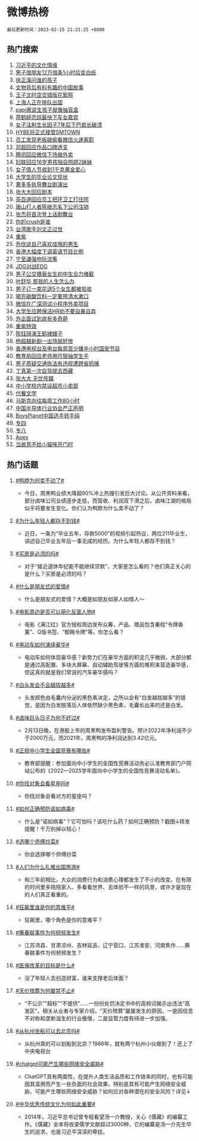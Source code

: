 # 微博热榜

`最后更新时间：2023-02-15 21:21:25 +0800`

## 热门搜索

1. [习近平的文化情缘](https://m.weibo.cn/search?containerid=100103type%3D1%26t%3D10%26q%3D%23%E4%B9%A0%E8%BF%91%E5%B9%B3%E7%9A%84%E6%96%87%E5%8C%96%E6%83%85%E7%BC%98%23&stream_entry_id=51&isnewpage=1&extparam=seat%3D1%26filter_type%3Drealtimehot%26pos%3D0%26cate%3D10103%26stream_entry_id%3D51%26c_type%3D51%26dgr%3D0%26display_time%3D1676467284%26pre_seqid%3D16764672842119256529287&luicode=10000011&lfid=106003type%253D25%2526t%253D3%2526disable_hot%253D1%2526filter_type%253Drealtimehot)
1. [男子借朋友12万借条1小时后变白纸](https://m.weibo.cn/search?containerid=100103type%3D1%26t%3D10%26q%3D%23%E7%94%B7%E5%AD%90%E5%80%9F%E6%9C%8B%E5%8F%8B12%E4%B8%87%E5%80%9F%E6%9D%A11%E5%B0%8F%E6%97%B6%E5%90%8E%E5%8F%98%E7%99%BD%E7%BA%B8%23&stream_entry_id=31&isnewpage=1&extparam=seat%3D1%26realpos%3D1%26cate%3D5001%26flag%3D1%26pos%3D0%26lcate%3D5001%26filter_type%3Drealtimehot%26band_rank%3D1%26stream_entry_id%3D31%26q%3D%2523%25E7%2594%25B7%25E5%25AD%2590%25E5%2580%259F%25E6%259C%258B%25E5%258F%258B12%25E4%25B8%2587%25E5%2580%259F%25E6%259D%25A11%25E5%25B0%258F%25E6%2597%25B6%25E5%2590%258E%25E5%258F%2598%25E7%2599%25BD%25E7%25BA%25B8%2523%26c_type%3D31%26dgr%3D0%26display_time%3D1676467284%26pre_seqid%3D16764672842119256529287&luicode=10000011&lfid=106003type%253D25%2526t%253D3%2526disable_hot%253D1%2526filter_type%253Drealtimehot)
1. [徐正溪问谁的孩子](https://m.weibo.cn/search?containerid=100103type%3D1%26t%3D10%26q%3D%23%E5%BE%90%E6%AD%A3%E6%BA%AA%E9%97%AE%E8%B0%81%E7%9A%84%E5%AD%A9%E5%AD%90%23&stream_entry_id=31&isnewpage=1&extparam=seat%3D1%26realpos%3D2%26cate%3D5001%26flag%3D1%26pos%3D1%26lcate%3D5001%26filter_type%3Drealtimehot%26band_rank%3D2%26stream_entry_id%3D31%26q%3D%2523%25E5%25BE%2590%25E6%25AD%25A3%25E6%25BA%25AA%25E9%2597%25AE%25E8%25B0%2581%25E7%259A%2584%25E5%25AD%25A9%25E5%25AD%2590%2523%26c_type%3D31%26dgr%3D0%26display_time%3D1676467284%26pre_seqid%3D16764672842119256529287&luicode=10000011&lfid=106003type%253D25%2526t%253D3%2526disable_hot%253D1%2526filter_type%253Drealtimehot)
1. [文物背后有料有趣的中国故事](https://m.weibo.cn/search?containerid=100103type%3D1%26t%3D10%26q%3D%23%E6%96%87%E7%89%A9%E8%83%8C%E5%90%8E%E6%9C%89%E6%96%99%E6%9C%89%E8%B6%A3%E7%9A%84%E4%B8%AD%E5%9B%BD%E6%95%85%E4%BA%8B%23&stream_entry_id=31&isnewpage=1&extparam=seat%3D1%26realpos%3D3%26cate%3D5001%26flag%3D1%26pos%3D2%26lcate%3D5001%26filter_type%3Drealtimehot%26band_rank%3D3%26stream_entry_id%3D31%26q%3D%2523%25E6%2596%2587%25E7%2589%25A9%25E8%2583%258C%25E5%2590%258E%25E6%259C%2589%25E6%2596%2599%25E6%259C%2589%25E8%25B6%25A3%25E7%259A%2584%25E4%25B8%25AD%25E5%259B%25BD%25E6%2595%2585%25E4%25BA%258B%2523%26c_type%3D31%26dgr%3D0%26display_time%3D1676467284%26pre_seqid%3D16764672842119256529287&luicode=10000011&lfid=106003type%253D25%2526t%253D3%2526disable_hot%253D1%2526filter_type%253Drealtimehot)
1. [王子文时空交错版花絮照](https://m.weibo.cn/search?containerid=100103type%3D1%26t%3D10%26q%3D%23%E7%8E%8B%E5%AD%90%E6%96%87%E6%97%B6%E7%A9%BA%E4%BA%A4%E9%94%99%E7%89%88%E8%8A%B1%E7%B5%AE%E7%85%A7%23&stream_entry_id=31&isnewpage=1&extparam=seat%3D1%26cate%3D5001%26pos%3D3%26lcate%3D5001%26filter_type%3Drealtimehot%26band_rank%3D4%26stream_entry_id%3D31%26adid%3D180229%26q%3D%2523%25E7%258E%258B%25E5%25AD%2590%25E6%2596%2587%25E6%2597%25B6%25E7%25A9%25BA%25E4%25BA%25A4%25E9%2594%2599%25E7%2589%2588%25E8%258A%25B1%25E7%25B5%25AE%25E7%2585%25A7%2523%26c_type%3D31%26dgr%3D0%26display_time%3D1676467284%26pre_seqid%3D16764672842119256529287&luicode=10000011&lfid=106003type%253D25%2526t%253D3%2526disable_hot%253D1%2526filter_type%253Drealtimehot)
1. [上海人正在排队出国](https://m.weibo.cn/search?containerid=100103type%3D1%26t%3D10%26q%3D%23%E4%B8%8A%E6%B5%B7%E4%BA%BA%E6%AD%A3%E5%9C%A8%E6%8E%92%E9%98%9F%E5%87%BA%E5%9B%BD%23&stream_entry_id=31&isnewpage=1&extparam=seat%3D1%26realpos%3D4%26cate%3D5001%26flag%3D2%26pos%3D4%26lcate%3D5001%26filter_type%3Drealtimehot%26band_rank%3D4%26stream_entry_id%3D31%26q%3D%2523%25E4%25B8%258A%25E6%25B5%25B7%25E4%25BA%25BA%25E6%25AD%25A3%25E5%259C%25A8%25E6%258E%2592%25E9%2598%259F%25E5%2587%25BA%25E5%259B%25BD%2523%26c_type%3D31%26dgr%3D0%26display_time%3D1676467284%26pre_seqid%3D16764672842119256529287&luicode=10000011&lfid=106003type%253D25%2526t%253D3%2526disable_hot%253D1%2526filter_type%253Drealtimehot)
1. [papi酱说生孩子就像抽盲盒](https://m.weibo.cn/search?containerid=100103type%3D1%26t%3D10%26q%3D%23papi%E9%85%B1%E8%AF%B4%E7%94%9F%E5%AD%A9%E5%AD%90%E5%B0%B1%E5%83%8F%E6%8A%BD%E7%9B%B2%E7%9B%92%23&stream_entry_id=31&isnewpage=1&extparam=seat%3D1%26realpos%3D5%26cate%3D5001%26flag%3D2%26pos%3D5%26lcate%3D5001%26filter_type%3Drealtimehot%26band_rank%3D5%26stream_entry_id%3D31%26q%3D%2523papi%25E9%2585%25B1%25E8%25AF%25B4%25E7%2594%259F%25E5%25AD%25A9%25E5%25AD%2590%25E5%25B0%25B1%25E5%2583%258F%25E6%258A%25BD%25E7%259B%25B2%25E7%259B%2592%2523%26c_type%3D31%26dgr%3D0%26display_time%3D1676467284%26pre_seqid%3D16764672842119256529287&luicode=10000011&lfid=106003type%253D25%2526t%253D3%2526disable_hot%253D1%2526filter_type%253Drealtimehot)
1. [蒋鹤婷恋综最快下车女嘉宾](https://m.weibo.cn/search?containerid=100103type%3D1%26t%3D10%26q%3D%23%E8%92%8B%E9%B9%A4%E5%A9%B7%E6%81%8B%E7%BB%BC%E6%9C%80%E5%BF%AB%E4%B8%8B%E8%BD%A6%E5%A5%B3%E5%98%89%E5%AE%BE%23&stream_entry_id=31&isnewpage=1&extparam=seat%3D1%26realpos%3D6%26cate%3D5001%26flag%3D1%26pos%3D6%26lcate%3D5001%26filter_type%3Drealtimehot%26band_rank%3D6%26stream_entry_id%3D31%26q%3D%2523%25E8%2592%258B%25E9%25B9%25A4%25E5%25A9%25B7%25E6%2581%258B%25E7%25BB%25BC%25E6%259C%2580%25E5%25BF%25AB%25E4%25B8%258B%25E8%25BD%25A6%25E5%25A5%25B3%25E5%2598%2589%25E5%25AE%25BE%2523%26c_type%3D31%26dgr%3D0%26display_time%3D1676467284%26pre_seqid%3D16764672842119256529287&luicode=10000011&lfid=106003type%253D25%2526t%253D3%2526disable_hot%253D1%2526filter_type%253Drealtimehot)
1. [女子注射生长因子7年后下巴疯长破溃](https://m.weibo.cn/search?containerid=100103type%3D1%26t%3D10%26q%3D%23%E5%A5%B3%E5%AD%90%E6%B3%A8%E5%B0%84%E7%94%9F%E9%95%BF%E5%9B%A0%E5%AD%907%E5%B9%B4%E5%90%8E%E4%B8%8B%E5%B7%B4%E7%96%AF%E9%95%BF%E7%A0%B4%E6%BA%83%23&stream_entry_id=31&isnewpage=1&extparam=seat%3D1%26realpos%3D7%26cate%3D5001%26flag%3D1%26pos%3D7%26lcate%3D5001%26filter_type%3Drealtimehot%26band_rank%3D7%26stream_entry_id%3D31%26q%3D%2523%25E5%25A5%25B3%25E5%25AD%2590%25E6%25B3%25A8%25E5%25B0%2584%25E7%2594%259F%25E9%2595%25BF%25E5%259B%25A0%25E5%25AD%25907%25E5%25B9%25B4%25E5%2590%258E%25E4%25B8%258B%25E5%25B7%25B4%25E7%2596%25AF%25E9%2595%25BF%25E7%25A0%25B4%25E6%25BA%2583%2523%26c_type%3D31%26dgr%3D0%26display_time%3D1676467284%26pre_seqid%3D16764672842119256529287&luicode=10000011&lfid=106003type%253D25%2526t%253D3%2526disable_hot%253D1%2526filter_type%253Drealtimehot)
1. [HYBE将正式接管SMTOWN](https://m.weibo.cn/search?containerid=100103type%3D1%26t%3D10%26q%3D%23HYBE%E5%B0%86%E6%AD%A3%E5%BC%8F%E6%8E%A5%E7%AE%A1SMTOWN%23&stream_entry_id=31&isnewpage=1&extparam=seat%3D1%26realpos%3D8%26cate%3D5001%26flag%3D1%26pos%3D8%26lcate%3D5001%26filter_type%3Drealtimehot%26band_rank%3D8%26stream_entry_id%3D31%26q%3D%2523HYBE%25E5%25B0%2586%25E6%25AD%25A3%25E5%25BC%258F%25E6%258E%25A5%25E7%25AE%25A1SMTOWN%2523%26c_type%3D31%26dgr%3D0%26display_time%3D1676467284%26pre_seqid%3D16764672842119256529287&luicode=10000011&lfid=106003type%253D25%2526t%253D3%2526disable_hot%253D1%2526filter_type%253Drealtimehot)
1. [员工发现老板娘偷看微信火速离职](https://m.weibo.cn/search?containerid=100103type%3D1%26t%3D10%26q%3D%23%E5%91%98%E5%B7%A5%E5%8F%91%E7%8E%B0%E8%80%81%E6%9D%BF%E5%A8%98%E5%81%B7%E7%9C%8B%E5%BE%AE%E4%BF%A1%E7%81%AB%E9%80%9F%E7%A6%BB%E8%81%8C%23&stream_entry_id=31&isnewpage=1&extparam=seat%3D1%26realpos%3D9%26cate%3D5001%26flag%3D2%26pos%3D9%26lcate%3D5001%26filter_type%3Drealtimehot%26band_rank%3D9%26stream_entry_id%3D31%26q%3D%2523%25E5%2591%2598%25E5%25B7%25A5%25E5%258F%2591%25E7%258E%25B0%25E8%2580%2581%25E6%259D%25BF%25E5%25A8%2598%25E5%2581%25B7%25E7%259C%258B%25E5%25BE%25AE%25E4%25BF%25A1%25E7%2581%25AB%25E9%2580%259F%25E7%25A6%25BB%25E8%2581%258C%2523%26c_type%3D31%26dgr%3D0%26display_time%3D1676467284%26pre_seqid%3D16764672842119256529287&luicode=10000011&lfid=106003type%253D25%2526t%253D3%2526disable_hot%253D1%2526filter_type%253Drealtimehot)
1. [邓超回应作品口碑透支](https://m.weibo.cn/search?containerid=100103type%3D1%26t%3D10%26q%3D%23%E9%82%93%E8%B6%85%E5%9B%9E%E5%BA%94%E4%BD%9C%E5%93%81%E5%8F%A3%E7%A2%91%E9%80%8F%E6%94%AF%23&stream_entry_id=31&isnewpage=1&extparam=seat%3D1%26realpos%3D10%26cate%3D5001%26flag%3D1%26pos%3D10%26lcate%3D5001%26filter_type%3Drealtimehot%26band_rank%3D10%26stream_entry_id%3D31%26q%3D%2523%25E9%2582%2593%25E8%25B6%2585%25E5%259B%259E%25E5%25BA%2594%25E4%25BD%259C%25E5%2593%2581%25E5%258F%25A3%25E7%25A2%2591%25E9%2580%258F%25E6%2594%25AF%2523%26c_type%3D31%26dgr%3D0%26display_time%3D1676467284%26pre_seqid%3D16764672842119256529287&luicode=10000011&lfid=106003type%253D25%2526t%253D3%2526disable_hot%253D1%2526filter_type%253Drealtimehot)
1. [腾讯回应微信下场做外卖](https://m.weibo.cn/search?containerid=100103type%3D1%26t%3D10%26q%3D%23%E8%85%BE%E8%AE%AF%E5%9B%9E%E5%BA%94%E5%BE%AE%E4%BF%A1%E4%B8%8B%E5%9C%BA%E5%81%9A%E5%A4%96%E5%8D%96%23&stream_entry_id=31&isnewpage=1&extparam=seat%3D1%26realpos%3D11%26cate%3D5001%26flag%3D1%26pos%3D11%26lcate%3D5001%26filter_type%3Drealtimehot%26band_rank%3D11%26stream_entry_id%3D31%26q%3D%2523%25E8%2585%25BE%25E8%25AE%25AF%25E5%259B%259E%25E5%25BA%2594%25E5%25BE%25AE%25E4%25BF%25A1%25E4%25B8%258B%25E5%259C%25BA%25E5%2581%259A%25E5%25A4%2596%25E5%258D%2596%2523%26c_type%3D31%26dgr%3D0%26display_time%3D1676467284%26pre_seqid%3D16764672842119256529287&luicode=10000011&lfid=106003type%253D25%2526t%253D3%2526disable_hot%253D1%2526filter_type%253Drealtimehot)
1. [妇联回应16岁男孩独自照顾2妹妹](https://m.weibo.cn/search?containerid=100103type%3D1%26t%3D10%26q%3D%23%E5%A6%87%E8%81%94%E5%9B%9E%E5%BA%9416%E5%B2%81%E7%94%B7%E5%AD%A9%E7%8B%AC%E8%87%AA%E7%85%A7%E9%A1%BE2%E5%A6%B9%E5%A6%B9%23&stream_entry_id=31&isnewpage=1&extparam=seat%3D1%26realpos%3D12%26cate%3D5001%26flag%3D1%26pos%3D12%26lcate%3D5001%26filter_type%3Drealtimehot%26band_rank%3D12%26stream_entry_id%3D31%26q%3D%2523%25E5%25A6%2587%25E8%2581%2594%25E5%259B%259E%25E5%25BA%259416%25E5%25B2%2581%25E7%2594%25B7%25E5%25AD%25A9%25E7%258B%25AC%25E8%2587%25AA%25E7%2585%25A7%25E9%25A1%25BE2%25E5%25A6%25B9%25E5%25A6%25B9%2523%26c_type%3D31%26dgr%3D0%26display_time%3D1676467284%26pre_seqid%3D16764672842119256529287&luicode=10000011&lfid=106003type%253D25%2526t%253D3%2526disable_hot%253D1%2526filter_type%253Drealtimehot)
1. [女子情人节收到1千克黄金爱心](https://m.weibo.cn/search?containerid=100103type%3D1%26t%3D10%26q%3D%23%E5%A5%B3%E5%AD%90%E6%83%85%E4%BA%BA%E8%8A%82%E6%94%B6%E5%88%B01%E5%8D%83%E5%85%8B%E9%BB%84%E9%87%91%E7%88%B1%E5%BF%83%23&stream_entry_id=31&isnewpage=1&extparam=seat%3D1%26realpos%3D13%26cate%3D5001%26flag%3D0%26pos%3D13%26lcate%3D5001%26filter_type%3Drealtimehot%26band_rank%3D13%26stream_entry_id%3D31%26q%3D%2523%25E5%25A5%25B3%25E5%25AD%2590%25E6%2583%2585%25E4%25BA%25BA%25E8%258A%2582%25E6%2594%25B6%25E5%2588%25B01%25E5%258D%2583%25E5%2585%258B%25E9%25BB%2584%25E9%2587%2591%25E7%2588%25B1%25E5%25BF%2583%2523%26c_type%3D31%26dgr%3D0%26display_time%3D1676467284%26pre_seqid%3D16764672842119256529287&luicode=10000011&lfid=106003type%253D25%2526t%253D3%2526disable_hot%253D1%2526filter_type%253Drealtimehot)
1. [大学生的毕业论文现状](https://m.weibo.cn/search?containerid=100103type%3D1%26t%3D10%26q%3D%23%E5%A4%A7%E5%AD%A6%E7%94%9F%E7%9A%84%E6%AF%95%E4%B8%9A%E8%AE%BA%E6%96%87%E7%8E%B0%E7%8A%B6%23&stream_entry_id=31&isnewpage=1&extparam=seat%3D1%26realpos%3D14%26cate%3D5001%26flag%3D0%26pos%3D14%26lcate%3D5001%26filter_type%3Drealtimehot%26band_rank%3D14%26stream_entry_id%3D31%26q%3D%2523%25E5%25A4%25A7%25E5%25AD%25A6%25E7%2594%259F%25E7%259A%2584%25E6%25AF%2595%25E4%25B8%259A%25E8%25AE%25BA%25E6%2596%2587%25E7%258E%25B0%25E7%258A%25B6%2523%26c_type%3D31%26dgr%3D0%26display_time%3D1676467284%26pre_seqid%3D16764672842119256529287&luicode=10000011&lfid=106003type%253D25%2526t%253D3%2526disable_hot%253D1%2526filter_type%253Drealtimehot)
1. [黄多多执导舞台剧演出](https://m.weibo.cn/search?containerid=100103type%3D1%26t%3D10%26q%3D%23%E9%BB%84%E5%A4%9A%E5%A4%9A%E6%89%A7%E5%AF%BC%E8%88%9E%E5%8F%B0%E5%89%A7%E6%BC%94%E5%87%BA%23&stream_entry_id=31&isnewpage=1&extparam=seat%3D1%26realpos%3D15%26cate%3D5001%26flag%3D0%26pos%3D15%26lcate%3D5001%26filter_type%3Drealtimehot%26band_rank%3D15%26stream_entry_id%3D31%26q%3D%2523%25E9%25BB%2584%25E5%25A4%259A%25E5%25A4%259A%25E6%2589%25A7%25E5%25AF%25BC%25E8%2588%259E%25E5%258F%25B0%25E5%2589%25A7%25E6%25BC%2594%25E5%2587%25BA%2523%26c_type%3D31%26dgr%3D0%26display_time%3D1676467284%26pre_seqid%3D16764672842119256529287&luicode=10000011&lfid=106003type%253D25%2526t%253D3%2526disable_hot%253D1%2526filter_type%253Drealtimehot)
1. [张大大回应剧本](https://m.weibo.cn/search?containerid=100103type%3D1%26t%3D10%26q%3D%23%E5%BC%A0%E5%A4%A7%E5%A4%A7%E5%9B%9E%E5%BA%94%E5%89%A7%E6%9C%AC%23&stream_entry_id=31&isnewpage=1&extparam=seat%3D1%26realpos%3D16%26cate%3D5001%26flag%3D0%26pos%3D16%26lcate%3D5001%26filter_type%3Drealtimehot%26band_rank%3D16%26stream_entry_id%3D31%26q%3D%2523%25E5%25BC%25A0%25E5%25A4%25A7%25E5%25A4%25A7%25E5%259B%259E%25E5%25BA%2594%25E5%2589%25A7%25E6%259C%25AC%2523%26c_type%3D31%26dgr%3D0%26display_time%3D1676467284%26pre_seqid%3D16764672842119256529287&luicode=10000011&lfid=106003type%253D25%2526t%253D3%2526disable_hot%253D1%2526filter_type%253Drealtimehot)
1. [茶百道回应员工把环卫工打住院](https://m.weibo.cn/search?containerid=100103type%3D1%26t%3D10%26q%3D%23%E8%8C%B6%E7%99%BE%E9%81%93%E5%9B%9E%E5%BA%94%E5%91%98%E5%B7%A5%E6%8A%8A%E7%8E%AF%E5%8D%AB%E5%B7%A5%E6%89%93%E4%BD%8F%E9%99%A2%23&stream_entry_id=31&isnewpage=1&extparam=seat%3D1%26realpos%3D17%26cate%3D5001%26flag%3D0%26pos%3D17%26lcate%3D5001%26filter_type%3Drealtimehot%26band_rank%3D17%26stream_entry_id%3D31%26q%3D%2523%25E8%258C%25B6%25E7%2599%25BE%25E9%2581%2593%25E5%259B%259E%25E5%25BA%2594%25E5%2591%2598%25E5%25B7%25A5%25E6%258A%258A%25E7%258E%25AF%25E5%258D%25AB%25E5%25B7%25A5%25E6%2589%2593%25E4%25BD%258F%25E9%2599%25A2%2523%26c_type%3D31%26dgr%3D0%26display_time%3D1676467284%26pre_seqid%3D16764672842119256529287&luicode=10000011&lfid=106003type%253D25%2526t%253D3%2526disable_hot%253D1%2526filter_type%253Drealtimehot)
1. [唐山打人者陈继志名下公司注销](https://m.weibo.cn/search?containerid=100103type%3D1%26t%3D10%26q%3D%23%E5%94%90%E5%B1%B1%E6%89%93%E4%BA%BA%E8%80%85%E9%99%88%E7%BB%A7%E5%BF%97%E5%90%8D%E4%B8%8B%E5%85%AC%E5%8F%B8%E6%B3%A8%E9%94%80%23&stream_entry_id=31&isnewpage=1&extparam=seat%3D1%26realpos%3D18%26cate%3D5001%26flag%3D0%26pos%3D18%26lcate%3D5001%26filter_type%3Drealtimehot%26band_rank%3D18%26stream_entry_id%3D31%26q%3D%2523%25E5%2594%2590%25E5%25B1%25B1%25E6%2589%2593%25E4%25BA%25BA%25E8%2580%2585%25E9%2599%2588%25E7%25BB%25A7%25E5%25BF%2597%25E5%2590%258D%25E4%25B8%258B%25E5%2585%25AC%25E5%258F%25B8%25E6%25B3%25A8%25E9%2594%2580%2523%26c_type%3D31%26dgr%3D0%26display_time%3D1676467284%26pre_seqid%3D16764672842119256529287&luicode=10000011&lfid=106003type%253D25%2526t%253D3%2526disable_hot%253D1%2526filter_type%253Drealtimehot)
1. [张杰将首次登上话剧舞台](https://m.weibo.cn/search?containerid=100103type%3D1%26t%3D10%26q%3D%23%E5%BC%A0%E6%9D%B0%E5%B0%86%E9%A6%96%E6%AC%A1%E7%99%BB%E4%B8%8A%E8%AF%9D%E5%89%A7%E8%88%9E%E5%8F%B0%23&stream_entry_id=31&isnewpage=1&extparam=seat%3D1%26realpos%3D19%26cate%3D5001%26flag%3D1%26pos%3D19%26lcate%3D5001%26filter_type%3Drealtimehot%26band_rank%3D19%26stream_entry_id%3D31%26q%3D%2523%25E5%25BC%25A0%25E6%259D%25B0%25E5%25B0%2586%25E9%25A6%2596%25E6%25AC%25A1%25E7%2599%25BB%25E4%25B8%258A%25E8%25AF%259D%25E5%2589%25A7%25E8%2588%259E%25E5%258F%25B0%2523%26c_type%3D31%26dgr%3D0%26display_time%3D1676467284%26pre_seqid%3D16764672842119256529287&luicode=10000011&lfid=106003type%253D25%2526t%253D3%2526disable_hot%253D1%2526filter_type%253Drealtimehot)
1. [你的crush是谁](https://m.weibo.cn/search?containerid=100103type%3D1%26t%3D10%26q%3D%23%E4%BD%A0%E7%9A%84crush%E6%98%AF%E8%B0%81%23&stream_entry_id=31&isnewpage=1&extparam=seat%3D1%26realpos%3D20%26cate%3D5001%26flag%3D1%26pos%3D20%26lcate%3D5001%26filter_type%3Drealtimehot%26band_rank%3D20%26stream_entry_id%3D31%26q%3D%2523%25E4%25BD%25A0%25E7%259A%2584crush%25E6%2598%25AF%25E8%25B0%2581%2523%26c_type%3D31%26dgr%3D0%26display_time%3D1676467284%26pre_seqid%3D16764672842119256529287&luicode=10000011&lfid=106003type%253D25%2526t%253D3%2526disable_hot%253D1%2526filter_type%253Drealtimehot)
1. [台湾歌手刘文正过世](https://m.weibo.cn/search?containerid=100103type%3D1%26t%3D10%26q%3D%23%E5%8F%B0%E6%B9%BE%E6%AD%8C%E6%89%8B%E5%88%98%E6%96%87%E6%AD%A3%E8%BF%87%E4%B8%96%23&stream_entry_id=31&isnewpage=1&extparam=seat%3D1%26realpos%3D21%26cate%3D5001%26flag%3D0%26pos%3D21%26lcate%3D5001%26filter_type%3Drealtimehot%26band_rank%3D21%26stream_entry_id%3D31%26q%3D%2523%25E5%258F%25B0%25E6%25B9%25BE%25E6%25AD%258C%25E6%2589%258B%25E5%2588%2598%25E6%2596%2587%25E6%25AD%25A3%25E8%25BF%2587%25E4%25B8%2596%2523%26c_type%3D31%26dgr%3D0%26display_time%3D1676467284%26pre_seqid%3D16764672842119256529287&luicode=10000011&lfid=106003type%253D25%2526t%253D3%2526disable_hot%253D1%2526filter_type%253Drealtimehot)
1. [重紫](https://m.weibo.cn/search?containerid=100103type%3D1%26t%3D10%26q%3D%E9%87%8D%E7%B4%AB&stream_entry_id=31&isnewpage=1&extparam=seat%3D1%26realpos%3D22%26cate%3D5001%26flag%3D0%26pos%3D22%26lcate%3D5001%26filter_type%3Drealtimehot%26band_rank%3D22%26stream_entry_id%3D31%26q%3D%25E9%2587%258D%25E7%25B4%25AB%26c_type%3D31%26dgr%3D0%26display_time%3D1676467284%26pre_seqid%3D16764672842119256529287&luicode=10000011&lfid=106003type%253D25%2526t%253D3%2526disable_hot%253D1%2526filter_type%253Drealtimehot)
1. [乔欣说自己喜欢哇哦的男生](https://m.weibo.cn/search?containerid=100103type%3D1%26t%3D10%26q%3D%23%E4%B9%94%E6%AC%A3%E8%AF%B4%E8%87%AA%E5%B7%B1%E5%96%9C%E6%AC%A2%E5%93%87%E5%93%A6%E7%9A%84%E7%94%B7%E7%94%9F%23&stream_entry_id=31&isnewpage=1&extparam=seat%3D1%26realpos%3D23%26cate%3D5001%26flag%3D1%26pos%3D23%26lcate%3D5001%26filter_type%3Drealtimehot%26band_rank%3D23%26stream_entry_id%3D31%26q%3D%2523%25E4%25B9%2594%25E6%25AC%25A3%25E8%25AF%25B4%25E8%2587%25AA%25E5%25B7%25B1%25E5%2596%259C%25E6%25AC%25A2%25E5%2593%2587%25E5%2593%25A6%25E7%259A%2584%25E7%2594%25B7%25E7%2594%259F%2523%26c_type%3D31%26dgr%3D0%26display_time%3D1676467284%26pre_seqid%3D16764672842119256529287&luicode=10000011&lfid=106003type%253D25%2526t%253D3%2526disable_hot%253D1%2526filter_type%253Drealtimehot)
1. [香港大幅度下调英语节目比例](https://m.weibo.cn/search?containerid=100103type%3D1%26t%3D10%26q%3D%23%E9%A6%99%E6%B8%AF%E5%A4%A7%E5%B9%85%E5%BA%A6%E4%B8%8B%E8%B0%83%E8%8B%B1%E8%AF%AD%E8%8A%82%E7%9B%AE%E6%AF%94%E4%BE%8B%23&stream_entry_id=31&isnewpage=1&extparam=seat%3D1%26realpos%3D24%26cate%3D5001%26flag%3D0%26pos%3D24%26lcate%3D5001%26filter_type%3Drealtimehot%26band_rank%3D24%26stream_entry_id%3D31%26q%3D%2523%25E9%25A6%2599%25E6%25B8%25AF%25E5%25A4%25A7%25E5%25B9%2585%25E5%25BA%25A6%25E4%25B8%258B%25E8%25B0%2583%25E8%258B%25B1%25E8%25AF%25AD%25E8%258A%2582%25E7%259B%25AE%25E6%25AF%2594%25E4%25BE%258B%2523%26c_type%3D31%26dgr%3D0%26display_time%3D1676467284%26pre_seqid%3D16764672842119256529287&luicode=10000011&lfid=106003type%253D25%2526t%253D3%2526disable_hot%253D1%2526filter_type%253Drealtimehot)
1. [宁至谦强吻阮流筝](https://m.weibo.cn/search?containerid=100103type%3D1%26t%3D10%26q%3D%23%E5%AE%81%E8%87%B3%E8%B0%A6%E5%BC%BA%E5%90%BB%E9%98%AE%E6%B5%81%E7%AD%9D%23&stream_entry_id=31&isnewpage=1&extparam=seat%3D1%26realpos%3D25%26cate%3D5001%26flag%3D0%26pos%3D25%26lcate%3D5001%26filter_type%3Drealtimehot%26band_rank%3D25%26stream_entry_id%3D31%26q%3D%2523%25E5%25AE%2581%25E8%2587%25B3%25E8%25B0%25A6%25E5%25BC%25BA%25E5%2590%25BB%25E9%2598%25AE%25E6%25B5%2581%25E7%25AD%259D%2523%26c_type%3D31%26dgr%3D0%26display_time%3D1676467284%26pre_seqid%3D16764672842119256529287&luicode=10000011&lfid=106003type%253D25%2526t%253D3%2526disable_hot%253D1%2526filter_type%253Drealtimehot)
1. [JDG对战EDG](https://m.weibo.cn/search?containerid=100103type%3D1%26t%3D10%26q%3D%23JDG%E5%AF%B9%E6%88%98EDG%23&stream_entry_id=31&isnewpage=1&extparam=seat%3D1%26realpos%3D26%26cate%3D5001%26flag%3D1%26pos%3D26%26lcate%3D5001%26filter_type%3Drealtimehot%26band_rank%3D26%26stream_entry_id%3D31%26q%3D%2523JDG%25E5%25AF%25B9%25E6%2588%2598EDG%2523%26c_type%3D31%26dgr%3D0%26display_time%3D1676467284%26pre_seqid%3D16764672842119256529287&luicode=10000011&lfid=106003type%253D25%2526t%253D3%2526disable_hot%253D1%2526filter_type%253Drealtimehot)
1. [男子公交猥亵女生初中生合力堵截](https://m.weibo.cn/search?containerid=100103type%3D1%26t%3D10%26q%3D%23%E7%94%B7%E5%AD%90%E5%85%AC%E4%BA%A4%E7%8C%A5%E4%BA%B5%E5%A5%B3%E7%94%9F%E5%88%9D%E4%B8%AD%E7%94%9F%E5%90%88%E5%8A%9B%E5%A0%B5%E6%88%AA%23&stream_entry_id=31&isnewpage=1&extparam=seat%3D1%26realpos%3D27%26cate%3D5001%26flag%3D0%26pos%3D27%26lcate%3D5001%26filter_type%3Drealtimehot%26band_rank%3D27%26stream_entry_id%3D31%26q%3D%2523%25E7%2594%25B7%25E5%25AD%2590%25E5%2585%25AC%25E4%25BA%25A4%25E7%258C%25A5%25E4%25BA%25B5%25E5%25A5%25B3%25E7%2594%259F%25E5%2588%259D%25E4%25B8%25AD%25E7%2594%259F%25E5%2590%2588%25E5%258A%259B%25E5%25A0%25B5%25E6%2588%25AA%2523%26c_type%3D31%26dgr%3D0%26display_time%3D1676467284%26pre_seqid%3D16764672842119256529287&luicode=10000011&lfid=106003type%253D25%2526t%253D3%2526disable_hot%253D1%2526filter_type%253Drealtimehot)
1. [叶舒华 那我的人生怎么办](https://m.weibo.cn/search?containerid=100103type%3D1%26t%3D10%26q%3D%E5%8F%B6%E8%88%92%E5%8D%8E+%E9%82%A3%E6%88%91%E7%9A%84%E4%BA%BA%E7%94%9F%E6%80%8E%E4%B9%88%E5%8A%9E&stream_entry_id=31&isnewpage=1&extparam=seat%3D1%26realpos%3D28%26cate%3D5001%26flag%3D0%26pos%3D28%26lcate%3D5001%26filter_type%3Drealtimehot%26band_rank%3D28%26stream_entry_id%3D31%26q%3D%25E5%258F%25B6%25E8%2588%2592%25E5%258D%258E%2520%25E9%2582%25A3%25E6%2588%2591%25E7%259A%2584%25E4%25BA%25BA%25E7%2594%259F%25E6%2580%258E%25E4%25B9%2588%25E5%258A%259E%26c_type%3D31%26dgr%3D0%26display_time%3D1676467284%26pre_seqid%3D16764672842119256529287&luicode=10000011&lfid=106003type%253D25%2526t%253D3%2526disable_hot%253D1%2526filter_type%253Drealtimehot)
1. [男子订一束花送5个女生都被拒收](https://m.weibo.cn/search?containerid=100103type%3D1%26t%3D10%26q%3D%23%E7%94%B7%E5%AD%90%E8%AE%A2%E4%B8%80%E6%9D%9F%E8%8A%B1%E9%80%815%E4%B8%AA%E5%A5%B3%E7%94%9F%E9%83%BD%E8%A2%AB%E6%8B%92%E6%94%B6%23&stream_entry_id=31&isnewpage=1&extparam=seat%3D1%26realpos%3D29%26cate%3D5001%26flag%3D0%26pos%3D29%26lcate%3D5001%26filter_type%3Drealtimehot%26band_rank%3D29%26stream_entry_id%3D31%26q%3D%2523%25E7%2594%25B7%25E5%25AD%2590%25E8%25AE%25A2%25E4%25B8%2580%25E6%259D%259F%25E8%258A%25B1%25E9%2580%25815%25E4%25B8%25AA%25E5%25A5%25B3%25E7%2594%259F%25E9%2583%25BD%25E8%25A2%25AB%25E6%258B%2592%25E6%2594%25B6%2523%26c_type%3D31%26dgr%3D0%26display_time%3D1676467284%26pre_seqid%3D16764672842119256529287&luicode=10000011&lfid=106003type%253D25%2526t%253D3%2526disable_hot%253D1%2526filter_type%253Drealtimehot)
1. [喝完碳酸饮料一定要用清水漱口](https://m.weibo.cn/search?containerid=100103type%3D1%26t%3D10%26q%3D%23%E5%96%9D%E5%AE%8C%E7%A2%B3%E9%85%B8%E9%A5%AE%E6%96%99%E4%B8%80%E5%AE%9A%E8%A6%81%E7%94%A8%E6%B8%85%E6%B0%B4%E6%BC%B1%E5%8F%A3%23&stream_entry_id=31&isnewpage=1&extparam=seat%3D1%26realpos%3D30%26cate%3D5001%26flag%3D0%26pos%3D30%26lcate%3D5001%26filter_type%3Drealtimehot%26band_rank%3D30%26stream_entry_id%3D31%26q%3D%2523%25E5%2596%259D%25E5%25AE%258C%25E7%25A2%25B3%25E9%2585%25B8%25E9%25A5%25AE%25E6%2596%2599%25E4%25B8%2580%25E5%25AE%259A%25E8%25A6%2581%25E7%2594%25A8%25E6%25B8%2585%25E6%25B0%25B4%25E6%25BC%25B1%25E5%258F%25A3%2523%26c_type%3D31%26dgr%3D0%26display_time%3D1676467284%26pre_seqid%3D16764672842119256529287&luicode=10000011&lfid=106003type%253D25%2526t%253D3%2526disable_hot%253D1%2526filter_type%253Drealtimehot)
1. [微信在广深测试小程序外卖项目](https://m.weibo.cn/search?containerid=100103type%3D1%26t%3D10%26q%3D%23%E5%BE%AE%E4%BF%A1%E5%9C%A8%E5%B9%BF%E6%B7%B1%E6%B5%8B%E8%AF%95%E5%B0%8F%E7%A8%8B%E5%BA%8F%E5%A4%96%E5%8D%96%E9%A1%B9%E7%9B%AE%23&stream_entry_id=31&isnewpage=1&extparam=seat%3D1%26realpos%3D31%26cate%3D5001%26flag%3D1%26pos%3D31%26lcate%3D5001%26filter_type%3Drealtimehot%26band_rank%3D31%26stream_entry_id%3D31%26q%3D%2523%25E5%25BE%25AE%25E4%25BF%25A1%25E5%259C%25A8%25E5%25B9%25BF%25E6%25B7%25B1%25E6%25B5%258B%25E8%25AF%2595%25E5%25B0%258F%25E7%25A8%258B%25E5%25BA%258F%25E5%25A4%2596%25E5%258D%2596%25E9%25A1%25B9%25E7%259B%25AE%2523%26c_type%3D31%26dgr%3D0%26display_time%3D1676467284%26pre_seqid%3D16764672842119256529287&luicode=10000011&lfid=106003type%253D25%2526t%253D3%2526disable_hot%253D1%2526filter_type%253Drealtimehot)
1. [大学生应聘保洁HR劝不要自暴自弃](https://m.weibo.cn/search?containerid=100103type%3D1%26t%3D10%26q%3D%23%E5%A4%A7%E5%AD%A6%E7%94%9F%E5%BA%94%E8%81%98%E4%BF%9D%E6%B4%81HR%E5%8A%9D%E4%B8%8D%E8%A6%81%E8%87%AA%E6%9A%B4%E8%87%AA%E5%BC%83%23&stream_entry_id=31&isnewpage=1&extparam=seat%3D1%26realpos%3D32%26cate%3D5001%26flag%3D0%26pos%3D32%26lcate%3D5001%26filter_type%3Drealtimehot%26band_rank%3D32%26stream_entry_id%3D31%26q%3D%2523%25E5%25A4%25A7%25E5%25AD%25A6%25E7%2594%259F%25E5%25BA%2594%25E8%2581%2598%25E4%25BF%259D%25E6%25B4%2581HR%25E5%258A%259D%25E4%25B8%258D%25E8%25A6%2581%25E8%2587%25AA%25E6%259A%25B4%25E8%2587%25AA%25E5%25BC%2583%2523%26c_type%3D31%26dgr%3D0%26display_time%3D1676467284%26pre_seqid%3D16764672842119256529287&luicode=10000011&lfid=106003type%253D25%2526t%253D3%2526disable_hot%253D1%2526filter_type%253Drealtimehot)
1. [外企面试到底有多奇葩](https://m.weibo.cn/search?containerid=100103type%3D1%26t%3D10%26q%3D%23%E5%A4%96%E4%BC%81%E9%9D%A2%E8%AF%95%E5%88%B0%E5%BA%95%E6%9C%89%E5%A4%9A%E5%A5%87%E8%91%A9%23&stream_entry_id=31&isnewpage=1&extparam=seat%3D1%26realpos%3D33%26cate%3D5001%26flag%3D1%26pos%3D33%26lcate%3D5001%26filter_type%3Drealtimehot%26band_rank%3D33%26stream_entry_id%3D31%26q%3D%2523%25E5%25A4%2596%25E4%25BC%2581%25E9%259D%25A2%25E8%25AF%2595%25E5%2588%25B0%25E5%25BA%2595%25E6%259C%2589%25E5%25A4%259A%25E5%25A5%2587%25E8%2591%25A9%2523%26c_type%3D31%26dgr%3D0%26display_time%3D1676467284%26pre_seqid%3D16764672842119256529287&luicode=10000011&lfid=106003type%253D25%2526t%253D3%2526disable_hot%253D1%2526filter_type%253Drealtimehot)
1. [重紫特效](https://m.weibo.cn/search?containerid=100103type%3D1%26t%3D10%26q%3D%23%E9%87%8D%E7%B4%AB%E7%89%B9%E6%95%88%23&stream_entry_id=31&isnewpage=1&extparam=seat%3D1%26realpos%3D34%26cate%3D5001%26flag%3D1%26pos%3D34%26lcate%3D5001%26filter_type%3Drealtimehot%26band_rank%3D34%26stream_entry_id%3D31%26q%3D%2523%25E9%2587%258D%25E7%25B4%25AB%25E7%2589%25B9%25E6%2595%2588%2523%26c_type%3D31%26dgr%3D0%26display_time%3D1676467284%26pre_seqid%3D16764672842119256529287&luicode=10000011&lfid=106003type%253D25%2526t%253D3%2526disable_hot%253D1%2526filter_type%253Drealtimehot)
1. [陈钰琪演王鹤棣嫂子](https://m.weibo.cn/search?containerid=100103type%3D1%26t%3D10%26q%3D%23%E9%99%88%E9%92%B0%E7%90%AA%E6%BC%94%E7%8E%8B%E9%B9%A4%E6%A3%A3%E5%AB%82%E5%AD%90%23&stream_entry_id=31&isnewpage=1&extparam=seat%3D1%26realpos%3D35%26cate%3D5001%26flag%3D0%26pos%3D35%26lcate%3D5001%26filter_type%3Drealtimehot%26band_rank%3D35%26stream_entry_id%3D31%26q%3D%2523%25E9%2599%2588%25E9%2592%25B0%25E7%2590%25AA%25E6%25BC%2594%25E7%258E%258B%25E9%25B9%25A4%25E6%25A3%25A3%25E5%25AB%2582%25E5%25AD%2590%2523%26c_type%3D31%26dgr%3D0%26display_time%3D1676467284%26pre_seqid%3D16764672842119256529287&luicode=10000011&lfid=106003type%253D25%2526t%253D3%2526disable_hot%253D1%2526filter_type%253Drealtimehot)
1. [杨超越新剧一出场就好惨](https://m.weibo.cn/search?containerid=100103type%3D1%26t%3D10%26q%3D%23%E6%9D%A8%E8%B6%85%E8%B6%8A%E6%96%B0%E5%89%A7%E4%B8%80%E5%87%BA%E5%9C%BA%E5%B0%B1%E5%A5%BD%E6%83%A8%23&stream_entry_id=31&isnewpage=1&extparam=seat%3D1%26realpos%3D36%26cate%3D5001%26flag%3D0%26pos%3D36%26lcate%3D5001%26filter_type%3Drealtimehot%26band_rank%3D36%26stream_entry_id%3D31%26q%3D%2523%25E6%259D%25A8%25E8%25B6%2585%25E8%25B6%258A%25E6%2596%25B0%25E5%2589%25A7%25E4%25B8%2580%25E5%2587%25BA%25E5%259C%25BA%25E5%25B0%25B1%25E5%25A5%25BD%25E6%2583%25A8%2523%26c_type%3D31%26dgr%3D0%26display_time%3D1676467284%26pre_seqid%3D16764672842119256529287&luicode=10000011&lfid=106003type%253D25%2526t%253D3%2526disable_hot%253D1%2526filter_type%253Drealtimehot)
1. [香港电视台及电台每周至少播半小时国安节目](https://m.weibo.cn/search?containerid=100103type%3D1%26t%3D10%26q%3D%23%E9%A6%99%E6%B8%AF%E7%94%B5%E8%A7%86%E5%8F%B0%E5%8F%8A%E7%94%B5%E5%8F%B0%E6%AF%8F%E5%91%A8%E8%87%B3%E5%B0%91%E6%92%AD%E5%8D%8A%E5%B0%8F%E6%97%B6%E5%9B%BD%E5%AE%89%E8%8A%82%E7%9B%AE%23&stream_entry_id=31&isnewpage=1&extparam=seat%3D1%26realpos%3D37%26cate%3D5001%26flag%3D0%26pos%3D37%26lcate%3D5001%26filter_type%3Drealtimehot%26band_rank%3D37%26stream_entry_id%3D31%26q%3D%2523%25E9%25A6%2599%25E6%25B8%25AF%25E7%2594%25B5%25E8%25A7%2586%25E5%258F%25B0%25E5%258F%258A%25E7%2594%25B5%25E5%258F%25B0%25E6%25AF%258F%25E5%2591%25A8%25E8%2587%25B3%25E5%25B0%2591%25E6%2592%25AD%25E5%258D%258A%25E5%25B0%258F%25E6%2597%25B6%25E5%259B%25BD%25E5%25AE%2589%25E8%258A%2582%25E7%259B%25AE%2523%26c_type%3D31%26dgr%3D0%26display_time%3D1676467284%26pre_seqid%3D16764672842119256529287&luicode=10000011&lfid=106003type%253D25%2526t%253D3%2526disable_hot%253D1%2526filter_type%253Drealtimehot)
1. [教育局回应老师用尺狠抽学生手](https://m.weibo.cn/search?containerid=100103type%3D1%26t%3D10%26q%3D%23%E6%95%99%E8%82%B2%E5%B1%80%E5%9B%9E%E5%BA%94%E8%80%81%E5%B8%88%E7%94%A8%E5%B0%BA%E7%8B%A0%E6%8A%BD%E5%AD%A6%E7%94%9F%E6%89%8B%23&stream_entry_id=31&isnewpage=1&extparam=seat%3D1%26realpos%3D38%26cate%3D5001%26flag%3D1%26pos%3D38%26lcate%3D5001%26filter_type%3Drealtimehot%26band_rank%3D38%26stream_entry_id%3D31%26q%3D%2523%25E6%2595%2599%25E8%2582%25B2%25E5%25B1%2580%25E5%259B%259E%25E5%25BA%2594%25E8%2580%2581%25E5%25B8%2588%25E7%2594%25A8%25E5%25B0%25BA%25E7%258B%25A0%25E6%258A%25BD%25E5%25AD%25A6%25E7%2594%259F%25E6%2589%258B%2523%26c_type%3D31%26dgr%3D0%26display_time%3D1676467284%26pre_seqid%3D16764672842119256529287&luicode=10000011&lfid=106003type%253D25%2526t%253D3%2526disable_hot%253D1%2526filter_type%253Drealtimehot)
1. [男子质疑交通执法有违规遭跨省抓捕](https://m.weibo.cn/search?containerid=100103type%3D1%26t%3D10%26q%3D%23%E7%94%B7%E5%AD%90%E8%B4%A8%E7%96%91%E4%BA%A4%E9%80%9A%E6%89%A7%E6%B3%95%E6%9C%89%E8%BF%9D%E8%A7%84%E9%81%AD%E8%B7%A8%E7%9C%81%E6%8A%93%E6%8D%95%23&stream_entry_id=31&isnewpage=1&extparam=seat%3D1%26realpos%3D39%26cate%3D5001%26flag%3D1%26pos%3D39%26lcate%3D5001%26filter_type%3Drealtimehot%26band_rank%3D39%26stream_entry_id%3D31%26q%3D%2523%25E7%2594%25B7%25E5%25AD%2590%25E8%25B4%25A8%25E7%2596%2591%25E4%25BA%25A4%25E9%2580%259A%25E6%2589%25A7%25E6%25B3%2595%25E6%259C%2589%25E8%25BF%259D%25E8%25A7%2584%25E9%2581%25AD%25E8%25B7%25A8%25E7%259C%2581%25E6%258A%2593%25E6%258D%2595%2523%26c_type%3D31%26dgr%3D0%26display_time%3D1676467284%26pre_seqid%3D16764672842119256529287&luicode=10000011&lfid=106003type%253D25%2526t%253D3%2526disable_hot%253D1%2526filter_type%253Drealtimehot)
1. [丁真第一次自驾就去西藏](https://m.weibo.cn/search?containerid=100103type%3D1%26t%3D10%26q%3D%23%E4%B8%81%E7%9C%9F%E7%AC%AC%E4%B8%80%E6%AC%A1%E8%87%AA%E9%A9%BE%E5%B0%B1%E5%8E%BB%E8%A5%BF%E8%97%8F%23&stream_entry_id=31&isnewpage=1&extparam=seat%3D1%26realpos%3D40%26cate%3D5001%26flag%3D0%26pos%3D40%26lcate%3D5001%26filter_type%3Drealtimehot%26band_rank%3D40%26stream_entry_id%3D31%26q%3D%2523%25E4%25B8%2581%25E7%259C%259F%25E7%25AC%25AC%25E4%25B8%2580%25E6%25AC%25A1%25E8%2587%25AA%25E9%25A9%25BE%25E5%25B0%25B1%25E5%258E%25BB%25E8%25A5%25BF%25E8%2597%258F%2523%26c_type%3D31%26dgr%3D0%26display_time%3D1676467284%26pre_seqid%3D16764672842119256529287&luicode=10000011&lfid=106003type%253D25%2526t%253D3%2526disable_hot%253D1%2526filter_type%253Drealtimehot)
1. [张大大 无忧传媒](https://m.weibo.cn/search?containerid=100103type%3D1%26t%3D10%26q%3D%E5%BC%A0%E5%A4%A7%E5%A4%A7+%E6%97%A0%E5%BF%A7%E4%BC%A0%E5%AA%92&stream_entry_id=31&isnewpage=1&extparam=seat%3D1%26realpos%3D41%26cate%3D5001%26flag%3D0%26pos%3D41%26lcate%3D5001%26filter_type%3Drealtimehot%26band_rank%3D41%26stream_entry_id%3D31%26q%3D%25E5%25BC%25A0%25E5%25A4%25A7%25E5%25A4%25A7%2520%25E6%2597%25A0%25E5%25BF%25A7%25E4%25BC%25A0%25E5%25AA%2592%26c_type%3D31%26dgr%3D0%26display_time%3D1676467284%26pre_seqid%3D16764672842119256529287&luicode=10000011&lfid=106003type%253D25%2526t%253D3%2526disable_hot%253D1%2526filter_type%253Drealtimehot)
1. [中小学校内禁设超市小卖部](https://m.weibo.cn/search?containerid=100103type%3D1%26t%3D10%26q%3D%23%E4%B8%AD%E5%B0%8F%E5%AD%A6%E6%A0%A1%E5%86%85%E7%A6%81%E8%AE%BE%E8%B6%85%E5%B8%82%E5%B0%8F%E5%8D%96%E9%83%A8%23&stream_entry_id=31&isnewpage=1&extparam=seat%3D1%26realpos%3D42%26cate%3D5001%26flag%3D0%26pos%3D42%26lcate%3D5001%26filter_type%3Drealtimehot%26band_rank%3D42%26stream_entry_id%3D31%26q%3D%2523%25E4%25B8%25AD%25E5%25B0%258F%25E5%25AD%25A6%25E6%25A0%25A1%25E5%2586%2585%25E7%25A6%2581%25E8%25AE%25BE%25E8%25B6%2585%25E5%25B8%2582%25E5%25B0%258F%25E5%258D%2596%25E9%2583%25A8%2523%26c_type%3D31%26dgr%3D0%26display_time%3D1676467284%26pre_seqid%3D16764672842119256529287&luicode=10000011&lfid=106003type%253D25%2526t%253D3%2526disable_hot%253D1%2526filter_type%253Drealtimehot)
1. [代餐文学](https://m.weibo.cn/search?containerid=100103type%3D1%26t%3D10%26q%3D%E4%BB%A3%E9%A4%90%E6%96%87%E5%AD%A6&stream_entry_id=31&isnewpage=1&extparam=seat%3D1%26realpos%3D43%26cate%3D5001%26flag%3D0%26pos%3D43%26lcate%3D5001%26filter_type%3Drealtimehot%26band_rank%3D43%26stream_entry_id%3D31%26q%3D%25E4%25BB%25A3%25E9%25A4%2590%25E6%2596%2587%25E5%25AD%25A6%26c_type%3D31%26dgr%3D0%26display_time%3D1676467284%26pre_seqid%3D16764672842119256529287&luicode=10000011&lfid=106003type%253D25%2526t%253D3%2526disable_hot%253D1%2526filter_type%253Drealtimehot)
1. [马斯克向往每周工作80小时](https://m.weibo.cn/search?containerid=100103type%3D1%26t%3D10%26q%3D%23%E9%A9%AC%E6%96%AF%E5%85%8B%E5%90%91%E5%BE%80%E6%AF%8F%E5%91%A8%E5%B7%A5%E4%BD%9C80%E5%B0%8F%E6%97%B6%23&stream_entry_id=31&isnewpage=1&extparam=seat%3D1%26realpos%3D44%26cate%3D5001%26flag%3D0%26pos%3D44%26lcate%3D5001%26filter_type%3Drealtimehot%26band_rank%3D44%26stream_entry_id%3D31%26q%3D%2523%25E9%25A9%25AC%25E6%2596%25AF%25E5%2585%258B%25E5%2590%2591%25E5%25BE%2580%25E6%25AF%258F%25E5%2591%25A8%25E5%25B7%25A5%25E4%25BD%259C80%25E5%25B0%258F%25E6%2597%25B6%2523%26c_type%3D31%26dgr%3D0%26display_time%3D1676467284%26pre_seqid%3D16764672842119256529287&luicode=10000011&lfid=106003type%253D25%2526t%253D3%2526disable_hot%253D1%2526filter_type%253Drealtimehot)
1. [中国半导体行业协会严正声明](https://m.weibo.cn/search?containerid=100103type%3D1%26t%3D10%26q%3D%23%E4%B8%AD%E5%9B%BD%E5%8D%8A%E5%AF%BC%E4%BD%93%E8%A1%8C%E4%B8%9A%E5%8D%8F%E4%BC%9A%E4%B8%A5%E6%AD%A3%E5%A3%B0%E6%98%8E%23&stream_entry_id=31&isnewpage=1&extparam=seat%3D1%26realpos%3D45%26cate%3D5001%26flag%3D0%26pos%3D45%26lcate%3D5001%26filter_type%3Drealtimehot%26band_rank%3D45%26stream_entry_id%3D31%26q%3D%2523%25E4%25B8%25AD%25E5%259B%25BD%25E5%258D%258A%25E5%25AF%25BC%25E4%25BD%2593%25E8%25A1%258C%25E4%25B8%259A%25E5%258D%258F%25E4%25BC%259A%25E4%25B8%25A5%25E6%25AD%25A3%25E5%25A3%25B0%25E6%2598%258E%2523%26c_type%3D31%26dgr%3D0%26display_time%3D1676467284%26pre_seqid%3D16764672842119256529287&luicode=10000011&lfid=106003type%253D25%2526t%253D3%2526disable_hot%253D1%2526filter_type%253Drealtimehot)
1. [BoysPlanet中国选手转手绢](https://m.weibo.cn/search?containerid=100103type%3D1%26t%3D10%26q%3D%23BoysPlanet%E4%B8%AD%E5%9B%BD%E9%80%89%E6%89%8B%E8%BD%AC%E6%89%8B%E7%BB%A2%23&stream_entry_id=31&isnewpage=1&extparam=seat%3D1%26realpos%3D46%26cate%3D5001%26flag%3D0%26pos%3D46%26lcate%3D5001%26filter_type%3Drealtimehot%26band_rank%3D46%26stream_entry_id%3D31%26q%3D%2523BoysPlanet%25E4%25B8%25AD%25E5%259B%25BD%25E9%2580%2589%25E6%2589%258B%25E8%25BD%25AC%25E6%2589%258B%25E7%25BB%25A2%2523%26c_type%3D31%26dgr%3D0%26display_time%3D1676467284%26pre_seqid%3D16764672842119256529287&luicode=10000011&lfid=106003type%253D25%2526t%253D3%2526disable_hot%253D1%2526filter_type%253Drealtimehot)
1. [专四](https://m.weibo.cn/search?containerid=100103type%3D1%26t%3D10%26q%3D%E4%B8%93%E5%9B%9B&stream_entry_id=31&isnewpage=1&extparam=seat%3D1%26realpos%3D47%26cate%3D5001%26flag%3D1%26pos%3D47%26lcate%3D5001%26filter_type%3Drealtimehot%26band_rank%3D47%26stream_entry_id%3D31%26q%3D%25E4%25B8%2593%25E5%259B%259B%26c_type%3D31%26dgr%3D0%26display_time%3D1676467284%26pre_seqid%3D16764672842119256529287&luicode=10000011&lfid=106003type%253D25%2526t%253D3%2526disable_hot%253D1%2526filter_type%253Drealtimehot)
1. [专八](https://m.weibo.cn/search?containerid=100103type%3D1%26t%3D10%26q%3D%E4%B8%93%E5%85%AB&stream_entry_id=31&isnewpage=1&extparam=seat%3D1%26realpos%3D48%26cate%3D5001%26flag%3D0%26pos%3D48%26lcate%3D5001%26filter_type%3Drealtimehot%26band_rank%3D48%26stream_entry_id%3D31%26q%3D%25E4%25B8%2593%25E5%2585%25AB%26c_type%3D31%26dgr%3D0%26display_time%3D1676467284%26pre_seqid%3D16764672842119256529287&luicode=10000011&lfid=106003type%253D25%2526t%253D3%2526disable_hot%253D1%2526filter_type%253Drealtimehot)
1. [Apex](https://m.weibo.cn/search?containerid=100103type%3D1%26t%3D10%26q%3DApex&stream_entry_id=31&isnewpage=1&extparam=seat%3D1%26realpos%3D49%26cate%3D5001%26flag%3D1%26pos%3D49%26lcate%3D5001%26filter_type%3Drealtimehot%26band_rank%3D49%26stream_entry_id%3D31%26q%3DApex%26c_type%3D31%26dgr%3D0%26display_time%3D1676467284%26pre_seqid%3D16764672842119256529287&luicode=10000011&lfid=106003type%253D25%2526t%253D3%2526disable_hot%253D1%2526filter_type%253Drealtimehot)
1. [当故意不给小猫咪开门时](https://m.weibo.cn/search?containerid=100103type%3D1%26t%3D10%26q%3D%23%E5%BD%93%E6%95%85%E6%84%8F%E4%B8%8D%E7%BB%99%E5%B0%8F%E7%8C%AB%E5%92%AA%E5%BC%80%E9%97%A8%E6%97%B6%23&stream_entry_id=31&isnewpage=1&extparam=seat%3D1%26realpos%3D50%26cate%3D5001%26flag%3D0%26pos%3D50%26lcate%3D5001%26filter_type%3Drealtimehot%26band_rank%3D50%26stream_entry_id%3D31%26q%3D%2523%25E5%25BD%2593%25E6%2595%2585%25E6%2584%258F%25E4%25B8%258D%25E7%25BB%2599%25E5%25B0%258F%25E7%258C%25AB%25E5%2592%25AA%25E5%25BC%2580%25E9%2597%25A8%25E6%2597%25B6%2523%26c_type%3D31%26dgr%3D0%26display_time%3D1676467284%26pre_seqid%3D16764672842119256529287&luicode=10000011&lfid=106003type%253D25%2526t%253D3%2526disable_hot%253D1%2526filter_type%253Drealtimehot)

## 热门话题

1. [#鸭脖为何卖不动了#](https://m.weibo.cn/search?containerid=231522type%3D1%26t%3D10%26q%3D%23%E9%B8%AD%E8%84%96%E4%B8%BA%E4%BD%95%E5%8D%96%E4%B8%8D%E5%8A%A8%E4%BA%86%23&stream_entry_id=128&isnewpage=1&extparam=seat%3D1%26pos%3D1-0-0%26unitid%3D1676374354236%26cate%3D5004%26c_type%3D128%26lcate%3D5004%26dgr%3D0%26display_time%3D1676467285%26pre_seqid%3D167646728554091738412&luicode=10000011&lfid=231648_-_4)
    - 今日，周黑鸭业绩大降超90%冲上热搜引发巨大讨论。从公开资料来看，部分卤味公司业绩逐步走低，而营收、利润双下滑之后，卤味江湖的格局似乎将要发生变化。你们认为鸭脖为什么卖不动了？

1. [#为什么年轻人都存不到钱#](https://m.weibo.cn/search?containerid=231522type%3D1%26t%3D10%26q%3D%23%E4%B8%BA%E4%BB%80%E4%B9%88%E5%B9%B4%E8%BD%BB%E4%BA%BA%E9%83%BD%E5%AD%98%E4%B8%8D%E5%88%B0%E9%92%B1%23&stream_entry_id=128&isnewpage=1&extparam=seat%3D1%26pos%3D1-0-1%26unitid%3D1676335620327%26cate%3D5004%26c_type%3D128%26lcate%3D5004%26dgr%3D0%26display_time%3D1676467285%26pre_seqid%3D167646728554091738412&luicode=10000011&lfid=231648_-_4)
    - 近日，一条为“毕业五年，存款5000”的视频引起热议，两位211毕业生，讲述自己毕业五年后一事无成的经历。为什么年轻人都存不到钱？

1. [#买房是必须的吗#](https://m.weibo.cn/search?containerid=231522type%3D1%26t%3D10%26q%3D%23%E4%B9%B0%E6%88%BF%E6%98%AF%E5%BF%85%E9%A1%BB%E7%9A%84%E5%90%97%23&stream_entry_id=128&isnewpage=1&extparam=seat%3D1%26pos%3D1-0-2%26unitid%3D1676445165554%26cate%3D5004%26c_type%3D128%26lcate%3D5004%26dgr%3D0%26display_time%3D1676467285%26pre_seqid%3D167646728554091738412&luicode=10000011&lfid=231648_-_4)
    - 对于“接近退休年纪能不能继续贷款”，大家是怎么看的？他们真正关心的是什么？买房是必须的吗？

1. [#什么是朋友式的爱情#](https://m.weibo.cn/search?containerid=231522type%3D1%26t%3D10%26q%3D%23%E4%BB%80%E4%B9%88%E6%98%AF%E6%9C%8B%E5%8F%8B%E5%BC%8F%E7%9A%84%E7%88%B1%E6%83%85%23&stream_entry_id=128&isnewpage=1&extparam=seat%3D1%26pos%3D1-0-3%26unitid%3D1676418724335%26cate%3D5004%26c_type%3D128%26lcate%3D5004%26dgr%3D0%26display_time%3D1676467285%26pre_seqid%3D167646728554091738412&luicode=10000011&lfid=231648_-_4)
    - 什么是朋友式的爱情？大概是如朋友如家人如情人～

1. [#电影周边是否可以萌化反面人物#](https://m.weibo.cn/search?containerid=231522type%3D1%26t%3D10%26q%3D%23%E7%94%B5%E5%BD%B1%E5%91%A8%E8%BE%B9%E6%98%AF%E5%90%A6%E5%8F%AF%E4%BB%A5%E8%90%8C%E5%8C%96%E5%8F%8D%E9%9D%A2%E4%BA%BA%E7%89%A9%23&stream_entry_id=128&isnewpage=1&extparam=seat%3D1%26pos%3D1-0-4%26unitid%3D1676365342448%26cate%3D5004%26c_type%3D128%26lcate%3D5004%26dgr%3D0%26display_time%3D1676467285%26pre_seqid%3D167646728554091738412&luicode=10000011&lfid=231648_-_4)
    - 电影《满江红》官方授权周边发布众筹，产品、赠品包含秦桧“令牌香薰”、Q版书签、“御赐令牌”等。你怎么看？

1. [#电动车如何演绎豪华#](https://m.weibo.cn/search?containerid=231522type%3D1%26t%3D10%26q%3D%23%E7%94%B5%E5%8A%A8%E8%BD%A6%E5%A6%82%E4%BD%95%E6%BC%94%E7%BB%8E%E8%B1%AA%E5%8D%8E%23&stream_entry_id=128&isnewpage=1&extparam=seat%3D1%26pos%3D1-0-5%26unitid%3D1676362058227%26cate%3D5004%26c_type%3D128%26lcate%3D5004%26dgr%3D0%26display_time%3D1676467285%26pre_seqid%3D167646728554091738412&luicode=10000011&lfid=231648_-_4)
    - 电动车如何体现豪华感？新势力们在豪华方面的积淀几乎微弱，大部分都是通过高配置、多块大屏幕、自动辅助驾驶等方面的堆积来营造豪华感，但这真的就是我们常说的汽车豪华感吗？

1. [#白头发会不会越拔越多#](https://m.weibo.cn/search?containerid=231522type%3D1%26t%3D10%26q%3D%23%E7%99%BD%E5%A4%B4%E5%8F%91%E4%BC%9A%E4%B8%8D%E4%BC%9A%E8%B6%8A%E6%8B%94%E8%B6%8A%E5%A4%9A%23&stream_entry_id=128&isnewpage=1&extparam=seat%3D1%26pos%3D1-0-6%26unitid%3D1676430451648%26cate%3D5004%26c_type%3D128%26lcate%3D5004%26dgr%3D0%26display_time%3D1676467285%26pre_seqid%3D167646728554091738412&luicode=10000011&lfid=231648_-_4)
    - 头发颜色由毛囊内分泌的黑色素决定，之所以会有“白发越拔越多”的错觉，是因为白发脱落后人体依然缺少黑色素，毛囊长出来的还是白发。

1. [#卤味巨头日子为何不好过#](https://m.weibo.cn/search?containerid=231522type%3D1%26t%3D10%26q%3D%23%E5%8D%A4%E5%91%B3%E5%B7%A8%E5%A4%B4%E6%97%A5%E5%AD%90%E4%B8%BA%E4%BD%95%E4%B8%8D%E5%A5%BD%E8%BF%87%23&stream_entry_id=128&isnewpage=1&extparam=seat%3D1%26pos%3D1-0-7%26unitid%3D1676349138922%26cate%3D5004%26c_type%3D128%26lcate%3D5004%26dgr%3D0%26display_time%3D1676467285%26pre_seqid%3D167646728554091738412&luicode=10000011&lfid=231648_-_4)
    - 2月13日晚，在港股上市的周黑鸭发布盈利警告。预计2022年净利润不少于2000万元，而2021年，周黑鸭的净利润达到3.42亿元。

1. [#正规中小学生全国竞赛有哪些#](https://m.weibo.cn/search?containerid=231522type%3D1%26t%3D10%26q%3D%23%E6%AD%A3%E8%A7%84%E4%B8%AD%E5%B0%8F%E5%AD%A6%E7%94%9F%E5%85%A8%E5%9B%BD%E7%AB%9E%E8%B5%9B%E6%9C%89%E5%93%AA%E4%BA%9B%23&stream_entry_id=128&isnewpage=1&extparam=seat%3D1%26pos%3D1-0-8%26unitid%3D1676458674670%26cate%3D5004%26c_type%3D128%26lcate%3D5004%26dgr%3D0%26display_time%3D1676467285%26pre_seqid%3D167646728554091738412&luicode=10000011&lfid=231648_-_4)
    - 教育部提醒：参加面向中小学生的全国性竞赛活动务必认准教育部门户网站公布的《2022—2025学年面向中小学生的全国性竞赛活动名单》。

1. [#你找对象会看星座吗#](https://m.weibo.cn/search?containerid=231522type%3D1%26t%3D10%26q%3D%23%E4%BD%A0%E6%89%BE%E5%AF%B9%E8%B1%A1%E4%BC%9A%E7%9C%8B%E6%98%9F%E5%BA%A7%E5%90%97%23&stream_entry_id=128&isnewpage=1&extparam=seat%3D1%26pos%3D1-0-9%26unitid%3D1676462248135%26cate%3D5004%26c_type%3D128%26lcate%3D5004%26dgr%3D0%26display_time%3D1676467285%26pre_seqid%3D167646728554091738412&luicode=10000011&lfid=231648_-_4)
    - 你找对象会看对方的星座吗？

1. [#如何正确预防诺如病毒#](https://m.weibo.cn/search?containerid=231522type%3D1%26t%3D10%26q%3D%23%E5%A6%82%E4%BD%95%E6%AD%A3%E7%A1%AE%E9%A2%84%E9%98%B2%E8%AF%BA%E5%A6%82%E7%97%85%E6%AF%92%23&stream_entry_id=128&isnewpage=1&extparam=seat%3D1%26pos%3D1-0-10%26unitid%3D1676337716583%26cate%3D5004%26c_type%3D128%26lcate%3D5004%26dgr%3D0%26display_time%3D1676467285%26pre_seqid%3D167646728554091738412&luicode=10000011&lfid=231648_-_4)
    - 什么是“诺如病毒”？它可怕吗？该吃什么药？如何正确预防？戳图↓转发提醒！千万别掉以轻心！

1. [#选哪个师傅炒菜#](https://m.weibo.cn/search?containerid=231522type%3D1%26t%3D10%26q%3D%23%E9%80%89%E5%93%AA%E4%B8%AA%E5%B8%88%E5%82%85%E7%82%92%E8%8F%9C%23&stream_entry_id=128&isnewpage=1&extparam=seat%3D1%26pos%3D1-0-11%26unitid%3D1676368661878%26cate%3D5004%26c_type%3D128%26lcate%3D5004%26dgr%3D0%26display_time%3D1676467285%26pre_seqid%3D167646728554091738412&luicode=10000011&lfid=231648_-_4)
    - 你会选择哪个师傅炒菜

1. [#人们为什么扎堆出国旅游#](https://m.weibo.cn/search?containerid=231522type%3D1%26t%3D10%26q%3D%23%E4%BA%BA%E4%BB%AC%E4%B8%BA%E4%BB%80%E4%B9%88%E6%89%8E%E5%A0%86%E5%87%BA%E5%9B%BD%E6%97%85%E6%B8%B8%23&stream_entry_id=128&isnewpage=1&extparam=seat%3D1%26pos%3D1-0-12%26unitid%3D1676448448614%26cate%3D5004%26c_type%3D128%26lcate%3D5004%26dgr%3D0%26display_time%3D1676467285%26pre_seqid%3D167646728554091738412&luicode=10000011&lfid=231648_-_4)
    - 和三年前相比，大众的消费行为和消费心理都发生了不小的改变。在有限的时间里多陪陪家人、多看看世界、去体验不一样的风景，或许才是现在的人们真正看重的。

1. [#狂飙里谁是你的意难平#](https://m.weibo.cn/search?containerid=231522type%3D1%26t%3D10%26q%3D%23%E7%8B%82%E9%A3%99%E9%87%8C%E8%B0%81%E6%98%AF%E4%BD%A0%E7%9A%84%E6%84%8F%E9%9A%BE%E5%B9%B3%23&stream_entry_id=128&isnewpage=1&extparam=seat%3D1%26pos%3D1-0-13%26unitid%3D1676296346863%26cate%3D5004%26c_type%3D128%26lcate%3D5004%26dgr%3D0%26display_time%3D1676467285%26pre_seqid%3D167646728554091738412&luicode=10000011&lfid=231648_-_4)
    - 狂飙里，哪个角色是你的意难平？

1. [#撕春联事件为何频频发生#](https://m.weibo.cn/search?containerid=231522type%3D1%26t%3D10%26q%3D%23%E6%92%95%E6%98%A5%E8%81%94%E4%BA%8B%E4%BB%B6%E4%B8%BA%E4%BD%95%E9%A2%91%E9%A2%91%E5%8F%91%E7%94%9F%23&stream_entry_id=128&isnewpage=1&extparam=seat%3D1%26pos%3D1-0-14%26unitid%3D1676384884059%26cate%3D5004%26c_type%3D128%26lcate%3D5004%26dgr%3D0%26display_time%3D1676467285%26pre_seqid%3D167646728554091738412&luicode=10000011&lfid=231648_-_4)
    - 江苏沛县、甘肃凉州、吉林延吉、辽宁营口、江苏淮安、河南焦作……撕春联事件为何频频发生？

1. [#医保改革的目标是什么#](https://m.weibo.cn/search?containerid=231522type%3D1%26t%3D10%26q%3D%23%E5%8C%BB%E4%BF%9D%E6%94%B9%E9%9D%A9%E7%9A%84%E7%9B%AE%E6%A0%87%E6%98%AF%E4%BB%80%E4%B9%88%23&stream_entry_id=128&isnewpage=1&extparam=seat%3D1%26pos%3D1-0-15%26unitid%3D1676461071436%26cate%3D5004%26c_type%3D128%26lcate%3D5004%26dgr%3D0%26display_time%3D1676467285%26pre_seqid%3D167646728554091738412&luicode=10000011&lfid=231648_-_4)
    - 没了年轻人去创造财富，谁来支撑老后体面？

1. [#天价殡葬为何屡禁不止#](https://m.weibo.cn/search?containerid=231522type%3D1%26t%3D10%26q%3D%23%E5%A4%A9%E4%BB%B7%E6%AE%A1%E8%91%AC%E4%B8%BA%E4%BD%95%E5%B1%A1%E7%A6%81%E4%B8%8D%E6%AD%A2%23&stream_entry_id=128&isnewpage=1&extparam=seat%3D1%26pos%3D1-0-16%26unitid%3D1676451158579%26cate%3D5004%26c_type%3D128%26lcate%3D5004%26dgr%3D0%26display_time%3D1676467285%26pre_seqid%3D167646728554091738412&luicode=10000011&lfid=231648_-_4)
    - “不公示”“超标”“不提供”……一份份处罚决定书中的高频词揭示出违法“高发区”。相关从业者与专家介绍，“天价殡葬”屡屡发生的原因，一是因信息不对称和垄断滋生的行业傲慢，二是监管力度有待进一步加强。

1. [#从杭州坐船可以去北京吗#](https://m.weibo.cn/search?containerid=231522type%3D1%26t%3D10%26q%3D%23%E4%BB%8E%E6%9D%AD%E5%B7%9E%E5%9D%90%E8%88%B9%E5%8F%AF%E4%BB%A5%E5%8E%BB%E5%8C%97%E4%BA%AC%E5%90%97%23&stream_entry_id=128&isnewpage=1&extparam=seat%3D1%26pos%3D1-0-17%26unitid%3D1676439749770%26cate%3D5004%26c_type%3D128%26lcate%3D5004%26dgr%3D0%26display_time%3D1676467285%26pre_seqid%3D167646728554091738412&luicode=10000011&lfid=231648_-_4)
    - 从杭州真的可以划船到北京？1986年，就有两个杭州小伙做到了！还上了中央电视台

1. [#chatgpt可能产生哪些网络安全威胁#](https://m.weibo.cn/search?containerid=231522type%3D1%26t%3D10%26q%3D%23chatgpt%E5%8F%AF%E8%83%BD%E4%BA%A7%E7%94%9F%E5%93%AA%E4%BA%9B%E7%BD%91%E7%BB%9C%E5%AE%89%E5%85%A8%E5%A8%81%E8%83%81%23&stream_entry_id=128&isnewpage=1&extparam=seat%3D1%26pos%3D1-0-18%26unitid%3D1676428056171%26cate%3D5004%26c_type%3D128%26lcate%3D5004%26dgr%3D0%26display_time%3D1676467285%26pre_seqid%3D167646728554091738412&luicode=10000011&lfid=231648_-_4)
    - ChatGPT具有两面性，在提升人类生活品质和工作效率的同时，也有可能因其滥用而产生一些负面的社会效果，特别是其有可能产生网络安全威胁。可能产生哪些网络安全威胁？如何应对各种潜在的安全风险？详见↓

1. [#中华优秀传统文化为何如此重要#](https://m.weibo.cn/search?containerid=231522type%3D1%26t%3D10%26q%3D%23%E4%B8%AD%E5%8D%8E%E4%BC%98%E7%A7%80%E4%BC%A0%E7%BB%9F%E6%96%87%E5%8C%96%E4%B8%BA%E4%BD%95%E5%A6%82%E6%AD%A4%E9%87%8D%E8%A6%81%23&stream_entry_id=128&isnewpage=1&extparam=seat%3D1%26pos%3D1-0-19%26unitid%3D1676426555625%26cate%3D5004%26c_type%3D128%26lcate%3D5004%26dgr%3D0%26display_time%3D1676467285%26pre_seqid%3D167646728554091738412&luicode=10000011&lfid=231648_-_4)
    - 2014年，习近平总书记曾专程看望汤一介教授，关心《儒藏》的编纂工作。《儒藏》全本将收录儒学文献超过3000种，它的编纂是汤一介先生毕生的追求，也是习近平深深的牵挂。

